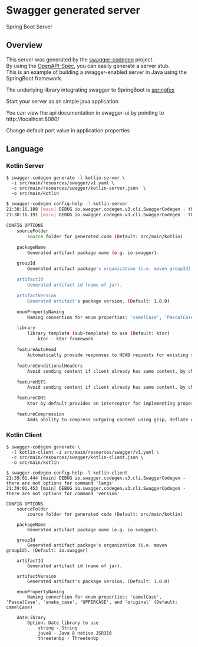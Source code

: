 # Swagger generated server

Spring Boot Server 


## Overview  
This server was generated by the [swagger-codegen](https://github.com/swagger-api/swagger-codegen) project.  
By using the [OpenAPI-Spec](https://github.com/swagger-api/swagger-core), you can easily generate a server stub.  
This is an example of building a swagger-enabled server in Java using the SpringBoot framework.  

The underlying library integrating swagger to SpringBoot is [springfox](https://github.com/springfox/springfox)  

Start your server as an simple java application  

You can view the api documentation in swagger-ui by pointing to  
http://localhost:8080/  

Change default port value in application.properties

## Language

### Kotlin Server

```text
$ swagger-codegen generate -l kotlin-server \
  -i src/main/resources/swagger/v1.yaml \
  -c src/main/resources/swagger/kotlin-server.json  \
  -o src/main/kotlin
```

```bash
$ swagger-codegen config-help -l kotlin-server
21:38:16.188 [main] DEBUG io.swagger.codegen.v3.cli.SwaggerCodegen - there are not options for command 'langs'
21:38:16.191 [main] DEBUG io.swagger.codegen.v3.cli.SwaggerCodegen - there are not options for command 'version'

CONFIG OPTIONS
	sourceFolder
	    source folder for generated code (Default: src/main/kotlin)

	packageName
	    Generated artifact package name (e.g. io.swagger).

	groupId
	    Generated artifact package's organization (i.e. maven groupId). (Default: io.swagger)

	artifactId
	    Generated artifact id (name of jar).

	artifactVersion
	    Generated artifact's package version. (Default: 1.0.0)

	enumPropertyNaming
	    Naming convention for enum properties: 'camelCase', 'PascalCase', 'snake_case', 'UPPERCASE', and 'original' (Default: camelCase)

	library
	    library template (sub-template) to use (Default: ktor)
	        ktor - ktor framework

	featureAutoHead
	    Automatically provide responses to HEAD requests for existing routes that have the GET verb defined. (Default: true)

	featureConditionalHeaders
	    Avoid sending content if client already has same content, by checking ETag or LastModified properties. (Default: false)

	featureHSTS
	    Avoid sending content if client already has same content, by checking ETag or LastModified properties. (Default: true)

	featureCORS
	    Ktor by default provides an interceptor for implementing proper support for Cross-Origin Resource Sharing (CORS). See enable-cors.org. (Default: false)

	featureCompression
	    Adds ability to compress outgoing content using gzip, deflate or custom encoder and thus reduce size of the response. (Default: true)


```

### Kotlin Client

```text
$ swagger-codegen generate \ 
  -l kotlin-client -i src/main/resources/swagger/v1.yaml \
  -c src/main/resources/swagger/kotlin-client.json \
  -o src/main/kotlin
```

```
$ swagger-codegen config-help -l kotlin-client
21:39:01.444 [main] DEBUG io.swagger.codegen.v3.cli.SwaggerCodegen - there are not options for command 'langs'
21:39:01.453 [main] DEBUG io.swagger.codegen.v3.cli.SwaggerCodegen - there are not options for command 'version'

CONFIG OPTIONS
	sourceFolder
	    source folder for generated code (Default: src/main/kotlin)

	packageName
	    Generated artifact package name (e.g. io.swagger).

	groupId
	    Generated artifact package's organization (i.e. maven groupId). (Default: io.swagger)

	artifactId
	    Generated artifact id (name of jar).

	artifactVersion
	    Generated artifact's package version. (Default: 1.0.0)

	enumPropertyNaming
	    Naming convention for enum properties: 'camelCase', 'PascalCase', 'snake_case', 'UPPERCASE', and 'original' (Default: camelCase)

	dateLibrary
	    Option. Date library to use
	        string - String
	        java8 - Java 8 native JSR310
	        threetenbp - Threetenbp

```